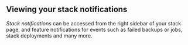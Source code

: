 

## Viewing your stack notifications

_Stack notifications_ can be accessed from the right sidebar of your stack page, and feature notifications for events such as failed backups or jobs, stack deployments and many more.

